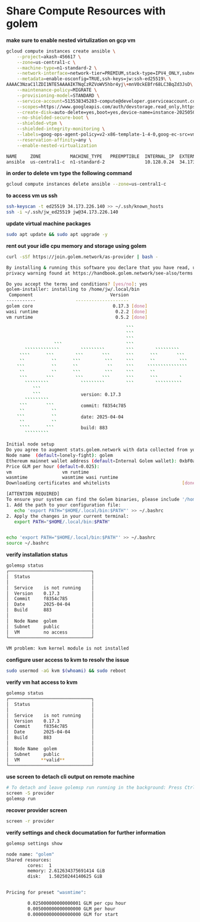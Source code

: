 # Share Compute Resources with golem


**make sure to enable nested virtulization on gcp vm**
```sh
gcloud compute instances create ansible \
    --project=akash-456617 \
    --zone=us-central1-c \
    --machine-type=n1-standard-2 \
    --network-interface=network-tier=PREMIUM,stack-type=IPV4_ONLY,subnet=default \
    --metadata=enable-osconfig=TRUE,ssh-keys=jw:ssh-ed25519\ \
AAAAC3NzaC1lZDI1NTE5AAAAIKTNqCzRZVoWV5hbr4yj\+mnV0ckEBfr68LC3BqZd3JsD\ jw \
    --maintenance-policy=MIGRATE \
    --provisioning-model=STANDARD \
    --service-account=513538345283-compute@developer.gserviceaccount.com \
    --scopes=https://www.googleapis.com/auth/devstorage.read_only,https://www.googleapis.com/auth/logging.write,https://www.googleapis.com/auth/monitoring.write,https://www.googleapis.com/auth/service.management.readonly,https://www.googleapis.com/auth/servicecontrol,https://www.googleapis.com/auth/trace.append \
    --create-disk=auto-delete=yes,boot=yes,device-name=instance-20250503-150608,disk-resource-policy=projects/akash-456617/regions/us-central1/resourcePolicies/default-schedule-1,image=projects/debian-cloud/global/images/debian-12-bookworm-v20250415,mode=rw,size=100,type=pd-balanced \
    --no-shielded-secure-boot \
    --shielded-vtpm \
    --shielded-integrity-monitoring \
    --labels=goog-ops-agent-policy=v2-x86-template-1-4-0,goog-ec-src=vm_add-gcloud \
    --reservation-affinity=any \
    --enable-nested-virtualization 

NAME     ZONE           MACHINE_TYPE   PREEMPTIBLE  INTERNAL_IP  EXTERNAL_IP     STATUS
ansible  us-central1-c  n1-standard-2               10.128.0.24  34.173.226.140  RUNNING
```


**in order to delete vm type the following command**
```sh
gcloud compute instances delete ansible --zone=us-central1-c
```

**to access vm us ssh**
```sh
ssh-keyscan -t ed25519 34.173.226.140 >> ~/.ssh/known_hosts
ssh -i ~/.ssh/jw_ed25519 jw@34.173.226.140
```

**update virtual machine packages**
```sh
sudo apt update && sudo apt upgrade -y 
```

**rent out your idle cpu memory and storage using golem**
```sh
curl -sSf https://join.golem.network/as-provider | bash -

By installing & running this software you declare that you have read, understood and hereby accept the disclaimer and
privacy warning found at https://handbook.golem.network/see-also/terms

Do you accept the terms and conditions? [yes/no]: yes
golem-installer: installing to /home/jw/.local/bin
 Component                             Version
-----------               --------------------
golem core                              0.17.3 [done]
wasi runtime                             0.2.2 [done]
vm runtime                               0.5.2 [done]

                                             ```
                                             ```
                                             ```
                  ```                        ```
       `````````````        `````````        ```        `````````         ``````````````````
     ````      ```        ```       ```      ```      ```       ```       ```     ``     ```
     ``          ``      ```         ```     ```      ``         ```      ``      ``     ```
    ```          ``      ``           ``     ```     ```````````````      ``      ``     ```
     ``          ``      ```         ```     ```      ``                  ``      ``     ```
     ```       ```        ```       ```      ```      ```        `        ``      ``     ```
       `````````            `````````        ```        ``````````        ``      ``     ```
          ```
          ```               version: 0.17.3
       `````````
     ```       ```          commit: f8354c785
     ``          ``
    ```          ``         date: 2025-04-04
     ``          ``
     ````      ```          build: 883
       `````````

Initial node setup
Do you agree to augment stats.golem.network with data collected from your node (you can check the full range of information transferred in Terms)[allow/deny]? [allow/deny] (default=allow): allow
Node name  (default=lonely-fight): golem
Ethereum mainnet wallet address (default=Internal Golem wallet): 0xbF0a899891ed4084429847219689A81CbC033B79
Price GLM per hour (default=0.025): 
vm                   vm runtime                                        
wasmtime             wasmtime wasi runtime                             
Downloading certificates and whitelists                           [done]

[ATTENTION REQUIRED]
To ensure your system can find the Golem binaries, please include '/home/jw/.local/bin' within your path, by following the instructions below.
1. Add the path to your configuration file:
   echo 'export PATH="$HOME/.local/bin:$PATH"' >> ~/.bashrc
2. Apply the changes in your current terminal:
   export PATH="$HOME/.local/bin:$PATH"


echo 'export PATH="$HOME/.local/bin:$PATH"' >> ~/.bashrc
source ~/.bashrc
```


**verify installation status**
```sh
golemsp status
┌───────────────────────────────┐
│  Status                       │
│                               │
│  Service    is not running    │
│  Version    0.17.3            │
│  Commit     f8354c785         │
│  Date       2025-04-04        │
│  Build      883               │
│                               │
│  Node Name  golem             │
│  Subnet     public            │
│  VM         no access         │
└───────────────────────────────┘

VM problem: kvm kernel module is not installed

```

**configure user access to kvm to resolv the issue**
```sh
sudo usermod -aG kvm $(whoami) && sudo reboot
```

**verify vm hat access to kvm**
```sh
golemsp status
┌───────────────────────────────┐
│  Status                       │
│                               │
│  Service    is not running    │
│  Version    0.17.3            │
│  Commit     f8354c785         │
│  Date       2025-04-04        │
│  Build      883               │
│                               │
│  Node Name  golem             │
│  Subnet     public            │
│  VM        **valid**          │
└───────────────────────────────┘
```

**use screen to detach cli output on remote machine**
```sh
# To detach and leave golemsp run running in the background: Press Ctrl-A followed by D.
screen -S provider
golemsp run
```

**recover provider screen**
```sh
screen -r provider
```

**verify settings and check documatation for further information**
```sh
golemsp settings show

node name: "golem"
Shared resources:
        cores:  1
        memory: 2.612634375691414 GiB
        disk:   1.50250244140625 GiB


Pricing for preset "wasmtime":

        0.025000000000000001 GLM per cpu hour
        0.005000000000000000 GLM per hour
        0.000000000000000000 GLM for start
```
